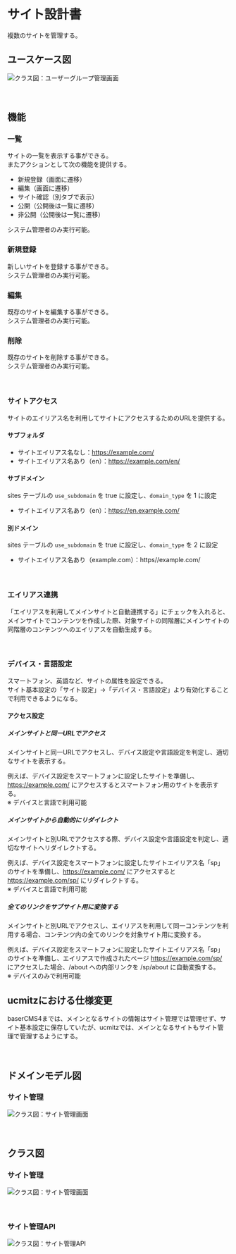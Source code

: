 # サイト設計書

複数のサイトを管理する。

## ユースケース図
![クラス図：ユーザーグループ管理画面](../../svg/use_case/sites.svg)

　
## 機能
### 一覧
サイトの一覧を表示する事ができる。  
またアクションとして次の機能を提供する。
- 新規登録（画面に遷移）
- 編集（画面に遷移）
- サイト確認（別タブで表示）
- 公開（公開後は一覧に遷移）
- 非公開（公開後は一覧に遷移）

システム管理者のみ実行可能。

### 新規登録
新しいサイトを登録する事ができる。  
システム管理者のみ実行可能。

### 編集
既存のサイトを編集する事ができる。  
システム管理者のみ実行可能。

### 削除
既存のサイトを削除する事ができる。  
システム管理者のみ実行可能。

　
### サイトアクセス
サイトのエイリアス名を利用してサイトにアクセスするためのURLを提供する。

#### サブフォルダ
- サイトエイリアス名なし：https://example.com/
- サイトエイリアス名あり（en）：https://example.com/en/

#### サブドメイン
sites テーブルの `use_subdomain` を true に設定し、`domain_type` を 1 に設定
- サイトエイリアス名あり（en）：https://en.example.com/

#### 別ドメイン
sites テーブルの `use_subdomain` を true に設定し、`domain_type` を 2 に設定
- サイトエイリアス名あり（example.com）：https//example.com/

　
### エイリアス連携
「エイリアスを利用してメインサイトと自動連携する」にチェックを入れると、メインサイトでコンテンツを作成した際、対象サイトの同階層にメインサイトの同階層のコンテンツへのエイリアスを自動生成する。

　
### デバイス・言語設定
スマートフォン、英語など、サイトの属性を設定できる。  
サイト基本設定の「サイト設定」→「デバイス・言語設定」より有効化することで利用できるようになる。

#### アクセス設定
##### メインサイトと同一URLでアクセス  
メインサイトと同一URLでアクセスし、デバイス設定や言語設定を判定し、適切なサイトを表示する。  

例えば、デバイス設定をスマートフォンに設定したサイトを準備し、https://example.com/ にアクセスするとスマートフォン用のサイトを表示する。  
※ デバイスと言語で利用可能

##### メインサイトから自動的にリダイレクト
メインサイトと別URLでアクセスする際、デバイス設定や言語設定を判定し、適切なサイトへリダイレクトする。
  
例えば、デバイス設定をスマートフォンに設定したサイトエイリアス名「sp」のサイトを準備し、https://example.com/ にアクセスすると https://example.com/sp/ にリダイレクトする。  
※ デバイスと言語で利用可能

##### 全てのリンクをサブサイト用に変換する
メインサイトと別URLでアクセスし、エイリアスを利用して同一コンテンツを利用する場合、コンテンツ内の全てのリンクを対象サイト用に変換する。
  
例えば、デバイス設定をスマートフォンに設定したサイトエイリアス名「sp」のサイトを準備し、エイリアスで作成されたページ https://example.com/sp/ にアクセスした場合、/about への内部リンクを /sp/about に自動変換する。  
※ デバイスのみで利用可能
　
## ucmitzにおける仕様変更

baserCMS4までは、メインとなるサイトの情報はサイト管理では管理せず、サイト基本設定に保存していたが、ucmitzでは、メインとなるサイトもサイト管理で管理するようにする。

　
## ドメインモデル図
### サイト管理
![クラス図：サイト管理画面](../../svg/domain_model/sites.svg)

　
## クラス図
### サイト管理
![クラス図：サイト管理画面](../../svg/class/manage_sites.svg)

　
### サイト管理API
![クラス図：サイト管理API](../../svg/class/api_sites.svg)
